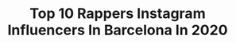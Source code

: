 ---
title: Top 10 Rappers Instagram Influencers In Barcelona In 2020
description: >-
  Find top rappers Instagram influencers in Barcelona in 2020. Most popular hashtags: #corona #rapper #weed #cuarentena.
platform: Instagram
profiles:
  - username: "el.sank"
    fullname: >-
      EL SANK WACHO!
    location: "Spain"
    followers: 12617
    engagement: 539
    commentsToLikes: 0.060017
    id: ck6tr7q6nxezl0j71jic1c2qc
    verified: false
    hashtags: "#yomequedoencasa, #new, #heroes, #cuarentena"
  - username: "_dvbit"
    fullname: >-
      Dubit aka Simpson Boy
    location: "Spain"
    followers: 39466
    engagement: 456
    commentsToLikes: 0.008898
    id: ck6tvpkpdnjql0j710u9yxlz9
    verified: false
    hashtags: "#dragonball, #crankflipsquad, #rickandmortyedit, #rapper"
  - username: "thegoatbcn"
    fullname: >-
      The Goat Barcelona
    location: "Spain"
    followers: 11082
    engagement: 813
    commentsToLikes: 0.008317
    id: ck6tm4klk764i0j7164n3j0h1
    verified: false
    hashtags: "#dragonsbreath, #rapper, #eixample, #wizkhalifa"
  - username: "cactustroop"
    fullname: >-
      CACTUS TROOP
    location: "Spain"
    followers: 8517
    engagement: 1016
    commentsToLikes: 0.014839
    id: ck6u9s60tzbt30j71zni8fcej
    verified: false
    hashtags: "#loputocat, #salaapolobarcelona, #estemvius, #catalunyamusica"
  - username: "iamtatavlad"
    fullname: >-
      Tata Vlad
    location: "Spain"
    followers: 48712
    engagement: 843
    commentsToLikes: 0.027115
    id: ck5qb0g8kj7570i11li242gyh
    verified: false
    hashtags: "#soundcloud, #thatsmy, #everyday, #instacat"
  - username: "el.sank"
    fullname: >-
      EL SANK WACHO!
    location: "Spain"
    followers: 12617
    engagement: 539
    commentsToLikes: 0.060017
    id: ck6tr7q6nxezl0j71jic1c2qc
    verified: false
    hashtags: "#yomequedoencasa, #new, #heroes, #cuarentena"
  - username: "elninoworld"
    fullname: >-
      𝐄 𝐋 𝐍 𝐈 𝐍 𝐎
    location: "Spain"
    followers: 23820
    engagement: 307
    commentsToLikes: 0.017930
    id: ckaoy4di6g0bz0i78bvbtu0hg
    verified: false
    hashtags: "#fuckrousky, #skunk, #karantena, #andrejdiss"
  - username: "el_chojin_oficial"
    fullname: >-
      El Chojin
    location: "Spain"
    followers: 300352
    engagement: 295
    commentsToLikes: 0.019030
    id: ck0w466gfx0h60i193eiaixhd
    verified: true
    hashtags: "#dejadquehablen, #michaeljordan, #thelastdance, #gentecontalento"
  - username: "mgkspainofficial"
    fullname: >-
      Machine Gun Kelly
    location: "Spain"
    followers: 17806
    engagement: 737
    commentsToLikes: 0.013473
    id: ck1354tbczpk20i19qcq9clzn
    verified: false
    hashtags: "#thelatelateshow"
  - username: "compare.flow"
    fullname: >-
      compareflowoficial
    location: "Spain"
    followers: 45876
    engagement: 507
    commentsToLikes: 0.017595
    id: ck5qarrdhhxb10i11o0rdc68e
    verified: false
    hashtags: "#panoramica, #hiphopespa, #ayax, #zaskomaster"
---